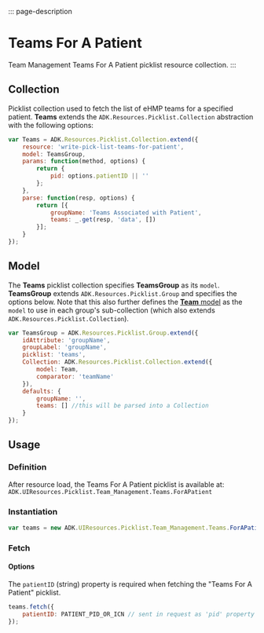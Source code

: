 <!-- { "label": "For A Patient", "path": "Picklist.Team_Management.Teams.ForAPatient", "tags": ["teams", "patient"] } -->

::: page-description
# Teams For A Patient #
Team Management Teams For A Patient picklist resource collection.
:::

## Collection ##
Picklist collection used to fetch the list of eHMP teams for a specified patient. **Teams** extends the `ADK.Resources.Picklist.Collection` abstraction with the following options:

```JavaScript
var Teams = ADK.Resources.Picklist.Collection.extend({
    resource: 'write-pick-list-teams-for-patient',
    model: TeamsGroup,
    params: function(method, options) {
        return {
            pid: options.patientID || ''
        };
    },
    parse: function(resp, options) {
        return [{
            groupName: 'Teams Associated with Patient',
            teams: _.get(resp, 'data', [])
        }];
    }
});
```

## Model ##
The **Teams** picklist collection specifies **TeamsGroup** as its `model`. **TeamsGroup** extends `ADK.Resources.Picklist.Group` and specifies the options below. Note that this also further defines the [**Team** model](./#/ui/resources/picklist/team_management/teams/#Team-Model) as the `model` to use in each group's sub-collection (which also extends `ADK.Resources.Picklist.Collection`).

```JavaScript
var TeamsGroup = ADK.Resources.Picklist.Group.extend({
    idAttribute: 'groupName',
    groupLabel: 'groupName',
    picklist: 'teams',
    Collection: ADK.Resources.Picklist.Collection.extend({
        model: Team,
        comparator: 'teamName'
    }),
    defaults: {
        groupName: '',
        teams: [] //this will be parsed into a Collection
    }
});
```

## Usage ##
### Definition ###
After resource load, the Teams For A Patient picklist is available at: `ADK.UIResources.Picklist.Team_Management.Teams.ForAPatient`
### Instantiation ###
```JavaScript
var teams = new ADK.UIResources.Picklist.Team_Management.Teams.ForAPatient();
```

### Fetch ###
#### Options ####
The `patientID` (string) property is required when fetching the "Teams For A Patient" picklist.
```JavaScript
teams.fetch({
    patientID: PATIENT_PID_OR_ICN // sent in request as 'pid' property
});
```
